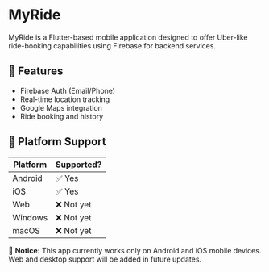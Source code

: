 # MyRide

MyRide is a Flutter-based mobile application designed to offer Uber-like ride-booking capabilities using Firebase for backend services.

## 🚀 Features

- Firebase Auth (Email/Phone)
- Real-time location tracking
- Google Maps integration
- Ride booking and history

## 📱 Platform Support

| Platform | Supported? |
|----------|------------|
| Android  | ✅ Yes     |
| iOS      | ✅ Yes     |
| Web      | ❌ Not yet |
| Windows  | ❌ Not yet |
| macOS    | ❌ Not yet |

🚫 **Notice:** This app currently works only on Android and iOS mobile devices.  
Web and desktop support will be added in future updates.
